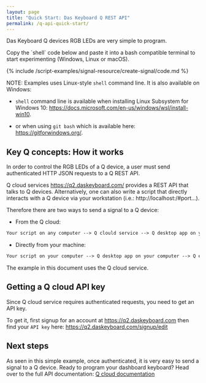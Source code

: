 ```yaml
---
layout: page
title: "Quick Start: Das Keyboard Q REST API"
permalink: /q-api-quick-start/
---
```


<!-- {% include api_transition_header.html %} -->

Das Keyboard Q devices RGB LEDs are very simple to program.  

<div class="alert alert-success" role="alert">
Copy the `shell` code below and paste it into a bash compatible terminal to start experimenting (Windows, Linux or macOS).
</div>


{% include /script-examples/signal-resource/create-signal/code.md %}

NOTE: Examples uses Linux-style `shell` command line. It is also available on Windows:

* `shell` command line is available when installing Linux Subsystem for Windows 10: <https://docs.microsoft.com/en-us/windows/wsl/install-win10>.

* or when using `git bash` which is available here: <https://gitforwindows.org/>.


## Key Q concepts: How it works

In order to control the RGB LEDs of a Q device, a user must send authenticated
HTTP JSON requests to a Q REST API.

Q cloud services <https://q2.daskeyboard.com/> provides a REST API that talks to
Q devices. Alternatively, one can also write a script that directly interacts
with a Q device via your workstation (i.e.: http://localhost:/#port...).

Therefore there are two ways to send a signal to a Q device:

* From the Q cloud:

```txt
Your script on any computer --> Q clould service --> Q desktop app on your computer --> Q enabled device
```

* Directly from your machine:

```txt
Your script on your computer --> Q desktop app on your computer --> Q enabled device
```

The example in this document uses the Q cloud service.

## Getting a Q cloud API key

Since Q cloud service requires authenticated requests, you need to get an API key.

To get it, first signup for an account at <https://q2.daskeyboard.com> then find
your `API key` here: <https://q2.daskeyboard.com/signup/edit>



## Next steps

As seen in this simple example, once authenticated, it is very easy to send a
signal to a Q device. Ready to program your dashboard keyboard?
Head over to the full API documentation: [Q cloud documentation]({{site.baseurl}}/q-api-doc/)
